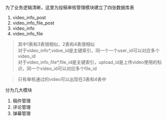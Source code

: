 为了业务逻辑清晰，这里为投稿审核管理模块建立了四张数据库表<br>
1. video_info_post
2. video_info_file_post
3. video_info
4. video_info_file
> 其中1表和3表很相似，2表和4表很相似<br>
> 对于video_info*,vidoe_id是主键索引，同一个一个user_id可以对应多个video_id<br>
> 对于video_info_file*,file_id是主键索引，upload_id是上传video使用的标识，同一个video_id可以对应多个file_id

> 只有审核通过的video可以出现在3表和4表中

分为几大模块
1. 稿件管理
2. 评论管理
3. 弹幕管理
